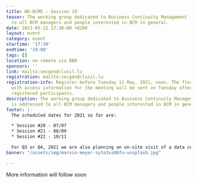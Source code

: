 ```yaml
---
title: WG-BCMS - Session 19
teaser: The working group dedicated to Business Continuity Management (BCMS) is addressed
  to all BCM managers and people interested in BCM in general.
date: 2021-05-12 17:30:00 +0200
layout: event
category: event
startime: '17:30'
endtime: '19:00'
tags: []
location: on remote via BBB
sponsors: ''
link: mailto:secgen@clusil.lu
registration: mailto:secgen@clusil.lu
registration-info: Register before Tuesday 11 May, 2021, noon. The final confirmation
  with access information for the meeting will be sent on Tuesday afternoon to all
  registered participants.
description: The working group dedicated to Business Continuity Management (BCMS)
  is addressed to all BCM managers and people interested in BCM in general.
footer: |-
  The scheduled dates for 2021 so far are:

  * Session #20 - 07/07
  * Session #21 - 08/09
  * Session #22 - 10/11

  For Q3 or Q4, 2021 we are also planning an on-site visit of a data center.
banner: "/assets/img/marvin-meyer-syto3xs06fu-unsplash.jpg"

---
```

More information will follow soon